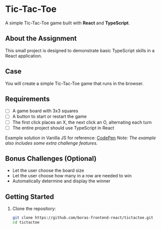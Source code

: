 # Tic-Tac-Toe

A simple Tic-Tac-Toe game built with **React** and **TypeScript**.

## About the Assignment

This small project is designed to demonstrate basic TypeScript skills in a React application.

## Case

You will create a simple Tic-Tac-Toe game that runs in the browser.

## Requirements

- [ ] A game board with 3x3 squares
- [ ] A button to start or restart the game
- [ ] The first click places an X, the next click an O, alternating each turn
- [ ] The entire project should use TypeScript in React

Example solution in Vanilla JS for reference: [CodePen](https://codepen.io/Tobias-Land-n/pen/JjVZwJv)
_Note: The example also includes some extra challenge features._

## Bonus Challenges (Optional)

- Let the user choose the board size
- Let the user choose how many in a row are needed to win
- Automatically determine and display the winner

## Getting Started

1. Clone the repository:
   ```bash
   git clone https://github.com/boras-frontend-react/tictactoe.git
   cd tictactoe
   ```
